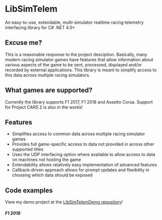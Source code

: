 # LibSimTelem
An easy-to-use, extendable, multi-simulator realtime racing telemetry interfacing library for C# .NET 4.0+

## Excuse me?
This is a reasonable response to the project desciption. Basically, many modern racing simulator games have
features that allow information about various aspects of the game to be sent, processed, displayed and/or
recorded by external applications. This library is meant to simplify access to this data across multiple
racing simulators.

## What games are supported?
Currently the library supports F1 2017, F1 2018 and Assetto Corsa. Support for Project CARS 2 is also in
the works!

## Features
* Simplifies access to common data across multiple racing simulator games
* Provides full game-specific access to data not provided in across other supported titles
* Uses the UDP interfacing option where available to allow access to data on machines not hosting the game
* Extendability allows relatively easy implementation of advanced features
* Callback-driven approach allows for prompt updates and flexibility in choosing which data should be exposed 

## Code examples
View my demo project at the [LibSimTelemDemo repository](https://github.com/btlanza/LibSimTelemDemo)!
##### F1 2018
